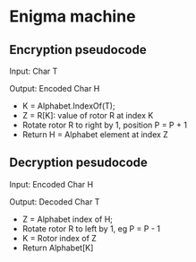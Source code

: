 # Enigma machine

## Encryption pseudocode

Input: Char T

Output: Encoded Char H

- K = Alphabet.IndexOf(T);
- Z = R[K]: value of rotor R at index K
- Rotate rotor R to right by 1, position P = P + 1
- Return H = Alphabet element at index Z

## Decryption pesudocode

Input: Encoded Char H

Output: Decoded Char T

- Z = Alphabet index of H;
- Rotate rotor R to left by 1, eg P = P - 1
- K = Rotor index of Z
- Return Alphabet[K]

